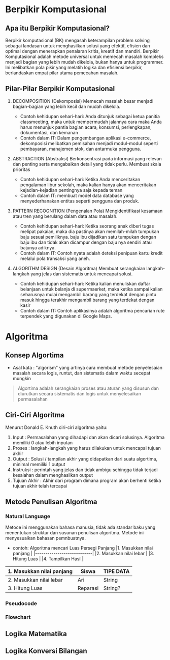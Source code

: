 # Berpikir Komputasional 

## Apa itu Berpikir Komputasional?
Berpikir komputasional (BK) mengasah keterampilan problem solving sebagai landasan untuk menghasilkan solusi yang efektif, efisien dan optimal dengan menerapkan penalaran kritis, kreatif dan mandiri.
Berpikir Komputasional adalah metode universal untuk memecah masalah kompleks menjadi bagian yang lebih mudah dikelola, bukan hanya untuk programmer. Ini melibatkan pola pikir yang melatih logika dan efisiensi berpikir, berlandaskan empat pilar utama pemecahan masalah.

## Pilar-Pilar Berpikir Komputasional
1) DECOMPOSITION (Dekomposisi)
   Memecah masalah besar menjadi bagian-bagian yang lebih kecil dan mudah dikelola.
   - Contoh kehidupan sehari-hari:
     Anda ditunjuk sebagai ketua panitia classmeeting, maka untuk mempermudah jalannya cara maka Anda harus menunjuk pantia bagian acara, konsumsi, perlengkapan, dokumentasi, dan kemanan
   - Contoh dalam IT:
     Dalam pengembangan aplikasi e-commerce, dekomposisi melibatkan pemisahan menjadi modul-modul seperti pembayaran, manajemen stok, dan antarmuka pengguna.
     
2) ABSTRACTION  (Abstraksi)
   Berkonsentrasi pada informasi yang relevan dan penting serta mengabaikan detail yang tidak perlu. Membuat skala prioritas 
   - Contoh kehidupan sehari-hari:
     Ketika Anda menceritakan pengalaman libur sekolah, maka kalian hanya akan menceritakan kejadian-kejadian pentingnya saja kepada teman
   - Contoh dalam IT:
     membuat model data database yang menyederhanakan entitas seperti pengguna dan produk.
     
3) PATTERN RECOGNITION (Pengenalan Pola)
   Mengidentifikasi kesamaan atau tren yang berulang dalam data atau masalah.
   - Contoh kehidupan sehari-hari:
     Ketika seorang anak diberi tugas melipat pakaian, maka dia pastinya akan memilah-milah tumpukan baju sesuai pemiliknya. baju ibu dijadikan satu tumpukan dengan baju ibu dan tidak akan dicampur dengan baju nya sendiri atau bajunya adiknya. 
   - Contoh dalam IT:
     Contoh nyata adalah deteksi penipuan kartu kredit melalui pola transaksi yang aneh.

4) ALGORITHM DESIGN (Desain Algoritma)
   Membuat serangkaian langkah-langkah yang jelas dan sistematis untuk mencapai solusi.
      - Contoh kehidupan sehari-hari:
        Ketika kalian menuliskan daftar belanjaan untuk belanja di supermaerket, maka ketika sampai kalian seharusnya mulai mengambil barang yang terdekat dengan pintu masuk hingga terakhir mengambil barang yang terdekat dengan kasir
   - Contoh dalam IT:
    Contoh aplikasinya adalah algoritma pencarian rute terpendek yang digunakan di Google Maps.


#  Algoritma
## Konsep Algortima
- Asal kata : "algorism" yang artinya cara membuat metode penyelesaian masalah secara logis, runtut, dan sistematis dalam waktu secepat mungkin
> Algortima adalah serangkaian proses atau aturan yang disusun dan diurutkan secara sistematis dan logis untuk menyelesaikan permasalahan

## Ciri-Ciri Algoritma 
Menurut Donald E. Knuth ciri-ciri algoritma yaitu:
1. Input : Permasalahan yang dihadapi dan akan dicari solusinya. Algoritma memiliki 0 atau lebih inputan
2. Proses : langkah-langkah yang harus dilakukan untuk mencapai tujuan akhir
3. Output : Solusi / tampilan akhir yang didapatkan dari suatu algortima, minimal memiliki 1 output
4. Instruksi : perintah yang jelas dan tidak ambigu sehingga tidak terjadi kesalahan dalam menghasilkan output
5. Tujuan Akhir : Akhir dari program dimana program akan berhenti ketika tujuan akhir telah tercapai

## Metode Penulisan Algoritma
### Natural Language 
Metoce ini menggunakan bahasa manusia, tidak ada standar baku yang menentukan struktur dan susunan penulisan algoritma. Metode ini menyesuaikan bahasan pemnbuatnya.
- contoh: Algoritma mencari Luas Persegi Panjang
|1. Masukkan nilai panjang |
|----------------------------|
|2. Masukkan nilai lebar |
|3. Hitung Luas |
|4. Tampilkan Hasil|

|1. Masukkan nilai panjang  | Siswa	| TIPE DATA |
|-----|-------|-----------|
|2. Masukkan nilai lebar	| Ari |	String |
|3. Hitung Luas | 	Reparasi | String? | 	

### Pseudocode

### Flowchart

## Logika Matematika
## Logika Konversi Bilangan




   



